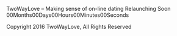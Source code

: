 TwoWayLove – Making sense of on-line dating Relaunching Soon 00Months00Days00Hours00Minutes00Seconds

Copyright 2016 TwoWayLove, All Rights Reserved
